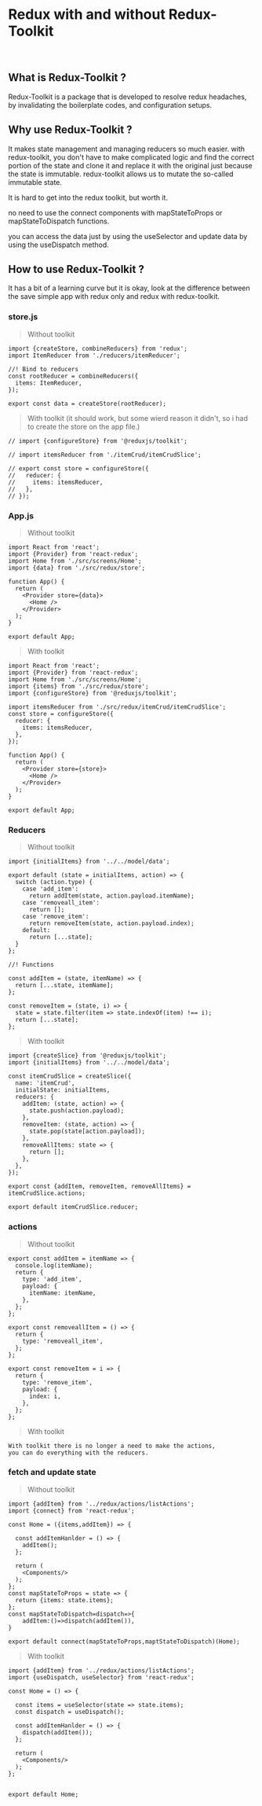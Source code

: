 # Redux with and without Redux-Toolkit

<br/>

## What is Redux-Toolkit ?
Redux-Toolkit is a package that is developed to resolve redux headaches, 
by invalidating the boilerplate codes, 
and configuration setups.

## Why use Redux-Toolkit ?
It makes state management and managing reducers so much easier.
with redux-toolkit, you don't have to make complicated logic and find
the correct portion of the state and clone it and replace it with the original just because the state is immutable.
redux-toolkit allows us to mutate the so-called immutable state.

It is hard to get into the redux toolkit, but worth it.

no need to use the connect components with mapStateToProps or mapStateToDispatch functions.

you can access the data just by using the useSelector and update data by using the useDispatch method.

## How to use Redux-Toolkit ?

It has a bit of a learning curve but it is okay, look at the difference between the save simple app with redux only and redux with redux-toolkit.

### store.js

> Without toolkit
```
import {createStore, combineReducers} from 'redux';
import ItemReducer from './reducers/itemReducer';

//! Bind to reducers
const rootReducer = combineReducers({
  items: ItemReducer,
});

export const data = createStore(rootReducer);

```
> With toolkit (it should work, but some wierd reason it didn't, so i had to create the store on the app file.)
```
// import {configureStore} from '@reduxjs/toolkit';

// import itemsReducer from './itemCrud/itemCrudSlice';

// export const store = configureStore({
//   reducer: {
//     items: itemsReducer,
//   },
// });

```

### App.js
> Without toolkit
```
import React from 'react';
import {Provider} from 'react-redux';
import Home from './src/screens/Home';
import {data} from './src/redux/store';

function App() {
  return (
    <Provider store={data}>
      <Home />
    </Provider>
  );
}

export default App;

```
> With toolkit
```
import React from 'react';
import {Provider} from 'react-redux';
import Home from './src/screens/Home';
import {items} from './src/redux/store';
import {configureStore} from '@reduxjs/toolkit';

import itemsReducer from './src/redux/itemCrud/itemCrudSlice';
const store = configureStore({
  reducer: {
    items: itemsReducer,
  },
});

function App() {
  return (
    <Provider store={store}>
      <Home />
    </Provider>
  );
}

export default App;

```

### Reducers
> Without toolkit
```
import {initialItems} from '../../model/data';

export default (state = initialItems, action) => {
  switch (action.type) {
    case 'add_item':
      return addItem(state, action.payload.itemName);
    case 'removeall_item':
      return [];
    case 'remove_item':
      return removeItem(state, action.payload.index);
    default:
      return [...state];
  }
};

//! Functions

const addItem = (state, itemName) => {
  return [...state, itemName];
};

const removeItem = (state, i) => {
  state = state.filter(item => state.indexOf(item) !== i);
  return [...state];
};

```

> With toolkit
```
import {createSlice} from '@reduxjs/toolkit';
import {initialItems} from '../../model/data';

const itemCrudSlice = createSlice({
  name: 'itemCrud',
  initialState: initialItems,
  reducers: {
    addItem: (state, action) => {
      state.push(action.payload);
    },
    removeItem: (state, action) => {
      state.pop(state[action.payload]);
    },
    removeAllItems: state => {
      return [];
    },
  },
});

export const {addItem, removeItem, removeAllItems} = itemCrudSlice.actions;

export default itemCrudSlice.reducer;

```
### actions
> Without toolkit
```
export const addItem = itemName => {
  console.log(itemName);
  return {
    type: 'add_item',
    payload: {
      itemName: itemName,
    },
  };
};

export const removeallItem = () => {
  return {
    type: 'removeall_item',
  };
};

export const removeItem = i => {
  return {
    type: 'remove_item',
    payload: {
      index: i,
    },
  };
};

```
> With toolkit
```
With toolkit there is no longer a need to make the actions, 
you can do everything with the reducers.
```
### fetch and update state
> Without toolkit
```
import {addItem} from '../redux/actions/listActions';
import {connect} from 'react-redux';

const Home = ({items,addItem}) => {

  const addItemHanlder = () => {
    addItem();
  };

  return (
    <Components/>
  );
};
const mapStateToProps = state => {
  return {items: state.items};
};
const mapStateToDispatch=dispatch=>{
    addItem:()=>dispatch(addItem()),
}

export default connect(mapStateToProps,maptStateToDispatch)(Home);
```
> With toolkit
```
import {addItem} from '../redux/actions/listActions';
import {useDispatch, useSelector} from 'react-redux';

const Home = () => {

  const items = useSelector(state => state.items);
  const dispatch = useDispatch();

  const addItemHanlder = () => {
    dispatch(addItem());
  };

  return (
    <Components/>
  );
};


export default Home;

```